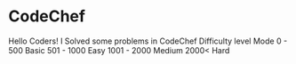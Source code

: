 # CodeChef
Hello Coders! I Solved some problems in CodeChef
Difficulty level      Mode
0   -  500             Basic
501 - 1000             Easy
1001 - 2000            Medium
2000<                  Hard
